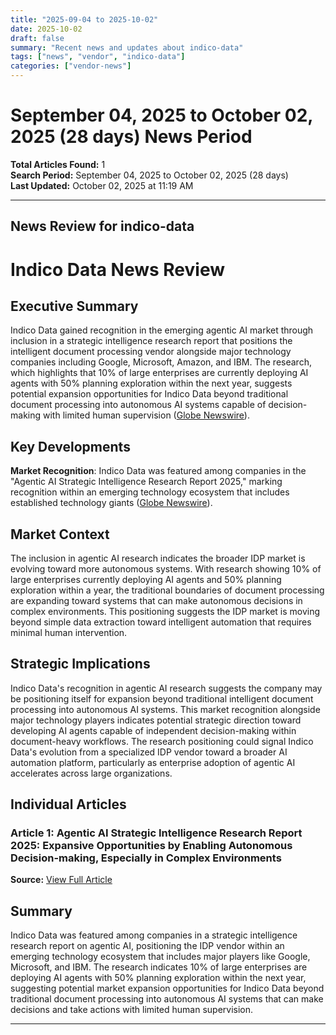 ```yaml
---
title: "2025-09-04 to 2025-10-02"
date: 2025-10-02
draft: false
summary: "Recent news and updates about indico-data"
tags: ["news", "vendor", "indico-data"]
categories: ["vendor-news"]
---
```


# September 04, 2025 to October 02, 2025 (28 days) News Period 

**Total Articles Found:** 1  
**Search Period:** September 04, 2025 to October 02, 2025 (28 days)  
**Last Updated:** October 02, 2025 at 11:19 AM

---

## News Review for indico-data

# Indico Data News Review

## Executive Summary

Indico Data gained recognition in the emerging agentic AI market through inclusion in a strategic intelligence research report that positions the intelligent document processing vendor alongside major technology companies including Google, Microsoft, Amazon, and IBM. The research, which highlights that 10% of large enterprises are currently deploying AI agents with 50% planning exploration within the next year, suggests potential expansion opportunities for Indico Data beyond traditional document processing into autonomous AI systems capable of decision-making with limited human supervision ([Globe Newswire](https://www.globenewswire.com/news-release/2025/09/22/3154054/28124/en/Agentic-AI-Strategic-Intelligence-Research-Report-2025-Expansive-Opportunities-by-Enabling-Autonomous-Decision-making-Especially-in-Complex-Environments.html)).

## Key Developments

**Market Recognition**: Indico Data was featured among companies in the "Agentic AI Strategic Intelligence Research Report 2025," marking recognition within an emerging technology ecosystem that includes established technology giants ([Globe Newswire](https://www.globenewswire.com/news-release/2025/09/22/3154054/28124/en/Agentic-AI-Strategic-Intelligence-Research-Report-2025-Expansive-Opportunities-by-Enabling-Autonomous-Decision-making-Especially-in-Complex-Environments.html)).

## Market Context

The inclusion in agentic AI research indicates the broader IDP market is evolving toward more autonomous systems. With research showing 10% of large enterprises currently deploying AI agents and 50% planning exploration within a year, the traditional boundaries of document processing are expanding toward systems that can make autonomous decisions in complex environments. This positioning suggests the IDP market is moving beyond simple data extraction toward intelligent automation that requires minimal human intervention.

## Strategic Implications

Indico Data's recognition in agentic AI research suggests the company may be positioning itself for expansion beyond traditional intelligent document processing into autonomous AI systems. This market recognition alongside major technology players indicates potential strategic direction toward developing AI agents capable of independent decision-making within document-heavy workflows. The research positioning could signal Indico Data's evolution from a specialized IDP vendor toward a broader AI automation platform, particularly as enterprise adoption of agentic AI accelerates across large organizations.

## Individual Articles

### Article 1: Agentic AI Strategic Intelligence Research Report 2025: Expansive Opportunities by Enabling Autonomous Decision-making, Especially in Complex Environments

**Source:** [View Full Article](https://www.globenewswire.com/news-release/2025/09/22/3154054/28124/en/Agentic-AI-Strategic-Intelligence-Research-Report-2025-Expansive-Opportunities-by-Enabling-Autonomous-Decision-making-Especially-in-Complex-Environments.html)

## Summary

Indico Data was featured among companies in a strategic intelligence research report on agentic AI, positioning the IDP vendor within an emerging technology ecosystem that includes major players like Google, Microsoft, and IBM. The research indicates 10% of large enterprises are deploying AI agents with 50% planning exploration within the next year, suggesting potential market expansion opportunities for Indico Data beyond traditional document processing into autonomous AI systems that can make decisions and take actions with limited human supervision.





---

